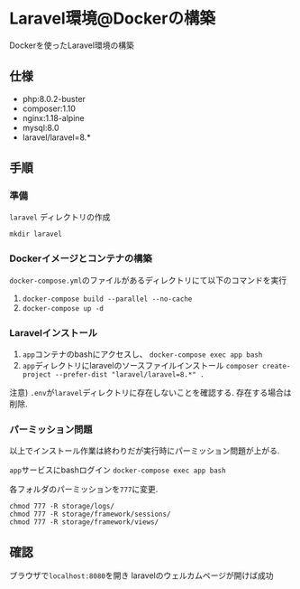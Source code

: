 # Laravel環境@Dockerの構築

Dockerを使ったLaravel環境の構築

## 仕様

- php:8.0.2-buster
- composer:1.10
- nginx:1.18-alpine
- mysql:8.0
- laravel/laravel=8.*

## 手順

### 準備

`laravel` ディレクトリの作成

`mkdir laravel`

### Dockerイメージとコンテナの構築

`docker-compose.yml`のファイルがあるディレクトリにて以下のコマンドを実行

1. `docker-compose build --parallel --no-cache`
2. `docker-compose up -d`

### Laravelインストール

1. `app`コンテナのbashにアクセスし、
  `docker-compose exec app bash`
2. `app`ディレクトリにlaravelのソースファイルインストール
  `composer create-project --prefer-dist "laravel/laravel=8.*" .`

注意) 
`.env`が`laravel`ディレクトリに存在しないことを確認する.
存在する場合は削除.

### パーミッション問題

以上でインストール作業は終わりだが実行時にパーミッション問題が上がる.

`app`サービスにbashログイン
`docker-compose exec app bash`

各フォルダのパーミッションを`777`に変更.

```
chmod 777 -R storage/logs/
chmod 777 -R storage/framework/sessions/
chmod 777 -R storage/framework/views/
```

## 確認

ブラウザで`localhost:8080`を開き
laravelのウェルカムページが開けば成功
